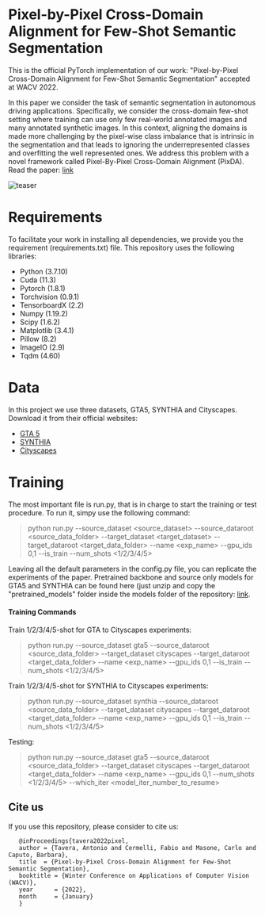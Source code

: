 # Pixel-by-Pixel Cross-Domain Alignment for Few-Shot Semantic Segmentation
This is the official PyTorch implementation of our work: "Pixel-by-Pixel Cross-Domain Alignment for Few-Shot Semantic Segmentation" accepted at WACV 2022.

In this paper we consider the task of semantic segmentation in autonomous driving applications. Specifically, we consider the cross-domain few-shot setting where training can use only few real-world annotated images and many annotated synthetic images. In this context, aligning the domains is made more challenging by the pixel-wise class imbalance that is intrinsic in the segmentation and that leads to ignoring the underrepresented classes and overfitting the well represented ones. We address this problem with a novel framework called Pixel-By-Pixel Cross-Domain Alignment (PixDA).
Read the paper: [link](https://arxiv.org/abs/2110.11650)

![teaser](https://raw.githubusercontent.com/taveraantonio/PixDA/master/method.png)

# Requirements
To facilitate your work in installing all dependencies, we provide you the requirement (requirements.txt) file.
This repository uses the following libraries:
- Python (3.7.10)
- Cuda (11.3)
- Pytorch (1.8.1)
- Torchvision (0.9.1)
- TensorboardX (2.2)
- Numpy (1.19.2)
- Scipy (1.6.2)
- Matplotlib (3.4.1)
- Pillow (8.2)
- ImageIO (2.9)
- Tqdm (4.60)

# Data
In this project we use three datasets, GTA5, SYNTHIA and Cityscapes. Download it from their official websites: 
- [GTA 5](https://download.visinf.tu-darmstadt.de/data/from_games/) 
- [SYNTHIA](http://synthia-dataset.net/downloads/)
- [Cityscapes](https://www.cityscapes-dataset.com) 

# Training
The most important file is run.py, that is in charge to start the training or test procedure.
To run it, simpy use the following command:

> python run.py --source_dataset \<source_dataset\> --source_dataroot \<source_data_folder\> --target_dataset \<target_dataset\> --target_dataroot \<target_data_folder\> --name \<exp_name\> --gpu_ids 0,1 --is_train --num_shots \<1/2/3/4/5\>

Leaving all the default parameters in the config.py file, you can replicate the experiments of the paper.
Pretrained backbone and source only models for GTA5 and SYNTHIA can be found here (just unzip and copy the "pretrained_models" folder inside the models folder of the repository: [link](https://drive.google.com/file/d/11ueJ2uKlu9LZo_3wxuTWJds12zqjNNU-/view?usp=sharing). 

#### Training Commands

Train 1/2/3/4/5-shot for GTA to Cityscapes experiments:
> python run.py --source_dataset gta5 --source_dataroot \<source_data_folder\> --target_dataset cityscapes --target_dataroot \<target_data_folder\> --name \<exp_name\> --gpu_ids 0,1 --is_train --num_shots \<1/2/3/4/5\>

Train 1/2/3/4/5-shot for SYNTHIA to Cityscapes experiments:
> python run.py --source_dataset synthia --source_dataroot \<source_data_folder\> --target_dataset cityscapes --target_dataroot \<target_data_folder\> --name \<exp_name\> --gpu_ids 0,1 --is_train --num_shots \<1/2/3/4/5\>

Testing: 
> python run.py --source_dataset gta5 --source_dataroot \<source_data_folder\> --target_dataset cityscapes --target_dataroot \<target_data_folder\> --name \<exp_name\> --gpu_ids 0,1 --num_shots \<1/2/3/4/5\> --which_iter \<model_iter_number_to_resume\>


## Cite us
If you use this repository, please consider to cite us:

       @inProceedings{tavera2022pixel,
       author = {Tavera, Antonio and Cermelli, Fabio and Masone, Carlo and Caputo, Barbara},
       title  = {Pixel-by-Pixel Cross-Domain Alignment for Few-Shot Semantic Segmentation},
       booktitle = {Winter Conference on Applications of Computer Vision (WACV)},
       year      = {2022},
       month     = {January}
       }
